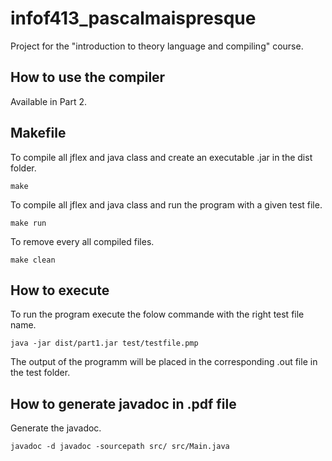 # infof413_pascalmaispresque

Project for the "introduction to theory language and compiling" course.

## How to use the compiler

Available in Part 2.

## Makefile

To compile all jflex and java class and create an executable .jar in the dist folder.

```shell
make
```

 To compile all jflex and java class and run the program with a given test file.

 ```shell
make run
```

To remove every all compiled files.

 ```shell
make clean
```

## How to execute

To run the program execute the folow commande with the right test file name.

```shell
java -jar dist/part1.jar test/testfile.pmp 
```

The output of the programm will be placed in the corresponding .out file in the test folder.

## How to generate javadoc in .pdf file

Generate the javadoc.

```shell
javadoc -d javadoc -sourcepath src/ src/Main.java
```
